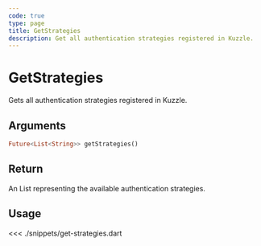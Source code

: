 ```yaml
---
code: true
type: page
title: GetStrategies
description: Get all authentication strategies registered in Kuzzle.
---
```


# GetStrategies

Gets all authentication strategies registered in Kuzzle.

## Arguments

```dart
Future<List<String>> getStrategies()
```

## Return

An List representing the available authentication strategies.

## Usage

<<< ./snippets/get-strategies.dart
